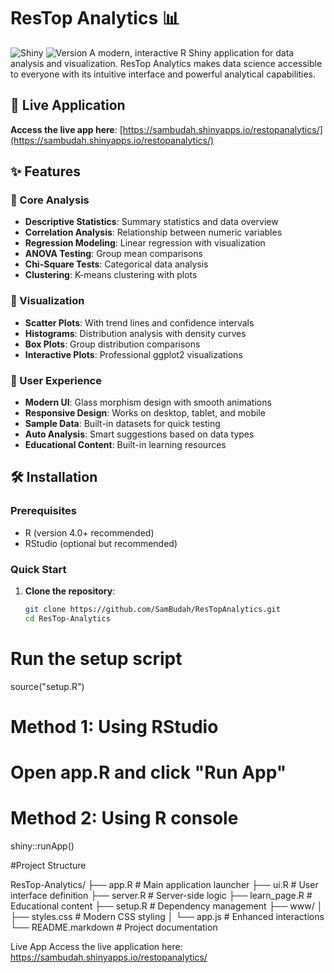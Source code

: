 # ResTop Analytics 📊

![Shiny](https://img.shields.io/badge/Shiny-R-blue)
![Version](https://img.shields.io/badge/version-2.0.0-green)
A modern, interactive R Shiny application for data analysis and visualization. ResTop Analytics makes data science accessible to everyone with its intuitive interface and powerful analytical capabilities.

## 🚀 Live Application

**Access the live app here**: [https://sambudah.shinyapps.io/restopanalytics/](https://sambudah.shinyapps.io/restopanalytics/)

## ✨ Features

### 🎯 Core Analysis
- **Descriptive Statistics**: Summary statistics and data overview
- **Correlation Analysis**: Relationship between numeric variables
- **Regression Modeling**: Linear regression with visualization
- **ANOVA Testing**: Group mean comparisons
- **Chi-Square Tests**: Categorical data analysis
- **Clustering**: K-means clustering with plots

### 🎨 Visualization
- **Scatter Plots**: With trend lines and confidence intervals
- **Histograms**: Distribution analysis with density curves
- **Box Plots**: Group distribution comparisons
- **Interactive Plots**: Professional ggplot2 visualizations

### 🚀 User Experience
- **Modern UI**: Glass morphism design with smooth animations
- **Responsive Design**: Works on desktop, tablet, and mobile
- **Sample Data**: Built-in datasets for quick testing
- **Auto Analysis**: Smart suggestions based on data types
- **Educational Content**: Built-in learning resources

## 🛠 Installation

### Prerequisites
- R (version 4.0+ recommended)
- RStudio (optional but recommended)

### Quick Start

1. **Clone the repository**:
   ```bash
   git clone https://github.com/SamBudah/ResTopAnalytics.git
   cd ResTop-Analytics


# Run the setup script
source("setup.R")

# Method 1: Using RStudio
# Open app.R and click "Run App"

# Method 2: Using R console
shiny::runApp()

#Project Structure

ResTop-Analytics/
├── app.R                 # Main application launcher
├── ui.R                  # User interface definition
├── server.R              # Server-side logic
├── learn_page.R          # Educational content
├── setup.R               # Dependency management
├── www/
│   ├── styles.css        # Modern CSS styling
│   └── app.js           # Enhanced interactions
└── README.markdown      # Project documentation


Live App
Access the live application here: https://sambudah.shinyapps.io/restopanalytics/